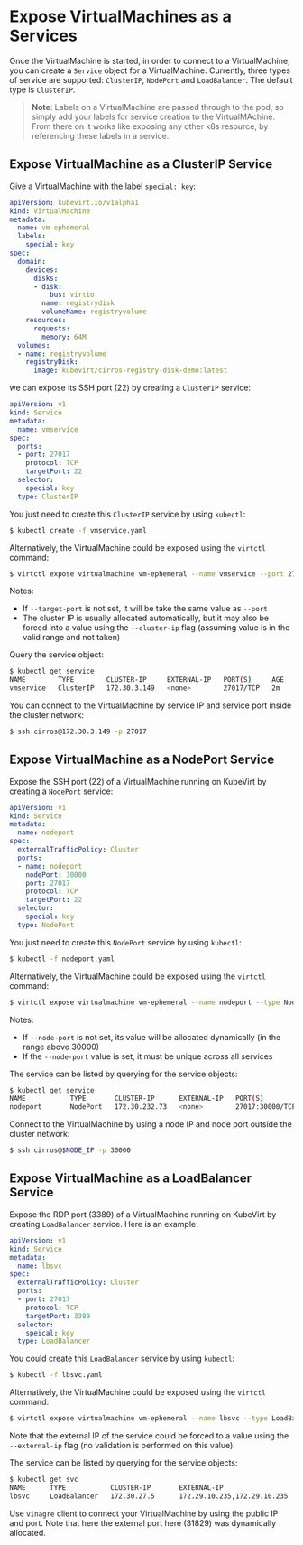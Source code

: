 # Expose VirtualMachines as a Services

Once the VirtualMachine is started, in order to connect to a VirtualMachine,
you can create a `Service` object for a VirtualMachine. Currently, three types
of service are supported: `ClusterIP`, `NodePort` and `LoadBalancer`. The
default type is `ClusterIP`.

> **Note**: Labels on a VirtualMachine are passed through to the pod, so simply
> add your labels for service creation to the VirtualMAchine. From there on it works like
> exposing any other k8s resource, by referencing these labels in a service.

## Expose VirtualMachine as a ClusterIP Service

Give a VirtualMachine with the label `special: key`:

```yaml
apiVersion: kubevirt.io/v1alpha1
kind: VirtualMachine
metadata:
  name: vm-ephemeral
  labels:
    special: key
spec:
  domain:
    devices:
      disks:
      - disk:
          bus: virtio
        name: registrydisk
        volumeName: registryvolume
    resources:
      requests:
        memory: 64M
  volumes:
  - name: registryvolume
    registryDisk:
      image: kubevirt/cirros-registry-disk-demo:latest
```

we can expose its SSH port (22) by creating a `ClusterIP` service:

```yaml
apiVersion: v1
kind: Service
metadata:
  name: vmservice
spec:
  ports:
  - port: 27017
    protocol: TCP
    targetPort: 22
  selector:
    special: key
  type: ClusterIP
```

You just need to create this `ClusterIP` service by using `kubectl`:

```bash
$ kubectl create -f vmservice.yaml
```

Alternatively, the VirtualMachine could be exposed using the `virtctl` command:


```bash
$ virtctl expose virtualmachine vm-ephemeral --name vmservice --port 27017 --target-port 22
```

Notes:
* If `--target-port` is not set, it will be take the same value as `--port`
* The cluster IP is usually allocated automatically, but it may also be forced into a value using the `--cluster-ip` flag (assuming value is in the valid range and not taken)

Query the service object:

```bash
$ kubectl get service
NAME        TYPE        CLUSTER-IP     EXTERNAL-IP   PORT(S)     AGE
vmservice   ClusterIP   172.30.3.149   <none>        27017/TCP   2m
```

You can connect to the VirtualMachine by service IP and service port inside the cluster network:

```bash
$ ssh cirros@172.30.3.149 -p 27017
```

## Expose VirtualMachine as a NodePort Service

Expose the SSH port (22) of a VirtualMachine running on KubeVirt by creating a
`NodePort` service:

```yaml
apiVersion: v1
kind: Service
metadata:
  name: nodeport
spec:
  externalTrafficPolicy: Cluster
  ports:
  - name: nodeport
    nodePort: 30000
    port: 27017
    protocol: TCP
    targetPort: 22
  selector:
    special: key
  type: NodePort
```

You just need to create this `NodePort` service by using `kubectl`:

```bash
$ kubectl -f nodeport.yaml
```

Alternatively, the VirtualMachine could be exposed using the `virtctl` command:

```bash
$ virtctl expose virtualmachine vm-ephemeral --name nodeport --type NodePort --port 27017 --target-port 22 --node-port 30000
```

Notes:
* If `--node-port` is not set, its value will be allocated dynamically (in the range above 30000)
* If the `--node-port` value is set, it must be unique across all services

The service can be listed by querying for the service objects:

```bash
$ kubectl get service
NAME           TYPE       CLUSTER-IP      EXTERNAL-IP   PORT(S)           AGE
nodeport       NodePort   172.30.232.73   <none>        27017:30000/TCP   5m
```

Connect to the VirtualMachine by using a node IP and node port outside the
cluster network:

```bash
$ ssh cirros@$NODE_IP -p 30000
```

## Expose VirtualMachine as a LoadBalancer Service

Expose the RDP port (3389) of a VirtualMachine running on KubeVirt by creating
`LoadBalancer` service. Here is an example:

```yaml
apiVersion: v1
kind: Service
metadata:
  name: lbsvc
spec:
  externalTrafficPolicy: Cluster
  ports:
  - port: 27017
    protocol: TCP
    targetPort: 3389
  selector:
    speical: key
  type: LoadBalancer
```

You could create this `LoadBalancer` service by using `kubectl`:

```bash
$ kubectl -f lbsvc.yaml
```

Alternatively, the VirtualMachine could be exposed using the `virtctl` command:

```bash
$ virtctl expose virtualmachine vm-ephemeral --name lbsvc --type LoadBalancer --port 27017 --target-port 3389
```

Note that the external IP of the service could be forced to a value using the `--external-ip` flag (no validation is performed on this value).

The service can be listed by querying for the service objects:

```bash
$ kubectl get svc
NAME      TYPE           CLUSTER-IP       EXTERNAL-IP                   PORT(S)           AGE
lbsvc     LoadBalancer   172.30.27.5      172.29.10.235,172.29.10.235   27017:31829/TCP   5s
```

Use `vinagre` client to connect your VirtualMachine by using the public IP and
port. Note that here the external port here (31829) was dynamically allocated.

